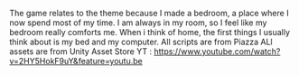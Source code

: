 The game relates to the theme because I made a bedroom, a place where I now spend most of my time. I am always in my room, so I feel like my bedroom really comforts me. When i think of home, the first things I usually think about is my bed and my computer.
All scripts are from Piazza
ALl assets are from Unity Asset Store
YT : https://www.youtube.com/watch?v=2HY5HokF9uY&feature=youtu.be
